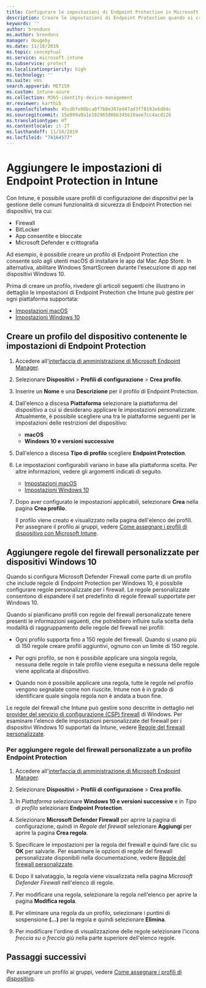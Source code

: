 ```yaml
---
title: Configurare le impostazioni di Endpoint Protection in Microsoft Intune - Azure | Microsoft Docs
description: Creare le impostazioni di Endpoint Protection quando si crea un profilo del dispositivo macOS o Windows 10 in Microsoft Intune.
keywords: ''
author: brenduns
ms.author: brenduns
manager: dougeby
ms.date: 11/18/2019
ms.topic: conceptual
ms.service: microsoft-intune
ms.subservice: protect
ms.localizationpriority: high
ms.technology: ''
ms.suite: ems
search.appverid: MET150
ms.custom: intune-azure
ms.collection: M365-identity-device-management
mr.reviewer: karthib
ms.openlocfilehash: 45cdbfe98bca8f7b0e307ed47ad3f78193e6d04c
ms.sourcegitcommit: 15e099a9a1e18296580bb345610aee7cc4acd126
ms.translationtype: HT
ms.contentlocale: it-IT
ms.lasthandoff: 11/18/2019
ms.locfileid: "74164577"
---
```

# <a name="add-endpoint-protection-settings-in-intune"></a>Aggiungere le impostazioni di Endpoint Protection in Intune

Con Intune, è possibile usare profili di configurazione dei dispositivi per la gestione delle comuni funzionalità di sicurezza di Endpoint Protection nei dispositivi, tra cui:

- Firewall
- BitLocker
- App consentite e bloccate
- Microsoft Defender e crittografia

Ad esempio, è possibile creare un profilo di Endpoint Protection che consente solo agli utenti macOS di installare le app dal Mac App Store. In alternativa, abilitare Windows SmartScreen durante l'esecuzione di app nei dispositivi Windows 10.

Prima di creare un profilo, rivedere gli articoli seguenti che illustrano in dettaglio le impostazioni di Endpoint Protection che Intune può gestire per ogni piattaforma supportata:

- [Impostazioni macOS](endpoint-protection-macos.md)
- [Impostazioni Windows 10](endpoint-protection-windows-10.md)

## <a name="create-a-device-profile-containing-endpoint-protection-settings"></a>Creare un profilo del dispositivo contenente le impostazioni di Endpoint Protection

1. Accedere all'[interfaccia di amministrazione di Microsoft Endpoint Manager](https://go.microsoft.com/fwlink/?linkid=2109431).

2. Selezionare **Dispositivi** > **Profili di configurazione** > **Crea profilo**.

3. Inserire un **Nome** e una **Descrizione** per il profilo di Endpoint Protection.

4. Dall'elenco a discesa **Piattaforma** selezionare la piattaforma del dispositivo a cui si desiderano applicare le impostazioni personalizzate. Attualmente, è possibile scegliere una tra le piattaforme seguenti per le impostazioni delle restrizioni del dispositivo:

   - **macOS**
   - **Windows 10 e versioni successive**

5. Dall'elenco a discesa **Tipo di profilo** scegliere **Endpoint Protection**.

6. Le impostazioni configurabili variano in base alla piattaforma scelta. Per altre informazioni, vedere gli argomenti indicati di seguito.

   - [Impostazioni macOS](endpoint-protection-macos.md)
   - [Impostazioni Windows 10](endpoint-protection-windows-10.md)

7. Dopo aver configurato le impostazioni applicabili, selezionare **Crea** nella pagina **Crea profilo**.

   Il profilo viene creato e visualizzato nella pagina dell'elenco dei profili. Per assegnare il profilo ai gruppi, vedere [Come assegnare i profili di dispositivo con Microsoft Intune](../configuration/device-profile-assign.md).

## <a name="add-custom-firewall-rules-for-windows-10-devices"></a>Aggiungere regole del firewall personalizzate per dispositivi Windows 10

Quando si configura Microsoft Defender Firewall come parte di un profilo che include regole di Endpoint Protection per Windows 10, è possibile configurare regole personalizzate per i firewall. Le regole personalizzate consentono di espandere il set predefinito di regole firewall supportate per Windows 10.

Quando si pianificano profili con regole del firewall personalizzate tenere presenti le informazioni seguenti, che potrebbero influire sulla scelta della modalità di raggruppamento delle regole del firewall nei profili:

- Ogni profilo supporta fino a 150 regole del firewall. Quando si usano più di 150 regole creare profili aggiuntivi, ognuno con un limite di 150 regole.

- Per ogni profilo, se non è possibile applicare una singola regola, nessuna delle regole in tale profilo viene eseguita e nessuna delle regole viene applicata al dispositivo.

- Quando non è possibile applicare una regola, tutte le regole nel profilo vengono segnalate come non riuscite. Intune non è in grado di identificare quale singola regola non è andata a buon fine.  

Le regole del firewall che Intune può gestire sono descritte in dettaglio nel [provider del servizio di configurazione (CSP) firewall]( https://docs.microsoft.com/windows/client-management/mdm/firewall-csp) di Windows. Per esaminare l'elenco delle impostazioni personalizzate del firewall per i dispositivi Windows 10 supportati da Intune, vedere [Regole del firewall personalizzate](endpoint-protection-windows-10.md#firewall-rules).

### <a name="to-add-custom-firewall-rules-to-an-endpoint-protection-profile"></a>Per aggiungere regole del firewall personalizzate a un profilo Endpoint Protection

1. Accedere all'[interfaccia di amministrazione di Microsoft Endpoint Manager](https://go.microsoft.com/fwlink/?linkid=2109431).

2. Selezionare **Dispositivi** > **Profili di configurazione** > **Crea profilo**.

3. In *Piattaforma* selezionare **Windows 10 e versioni successive** e in *Tipo di profilo* selezionare **Endpoint Protection**.

4. Selezionare **Microsoft Defender Firewall** per aprire la pagina di configurazione, quindi in *Regole del firewall* selezionare **Aggiungi** per aprire la pagina **Crea regola**.

5. Specificare le impostazioni per la regola del firewall e quindi fare clic su **OK** per salvarle. Per esaminare le opzioni di regole del firewall personalizzate disponibili nella documentazione, vedere [Regole del firewall personalizzate](endpoint-protection-windows-10.md#firewall-rules).

6. Dopo il salvataggio, la regola viene visualizzata nella pagina *Microsoft Defender Firewall* nell'elenco di regole.

7. Per modificare una regola, selezionare la regola nell'elenco per aprire la pagina **Modifica regola**.

8. Per eliminare una regola da un profilo, selezionare i puntini di sospensione **(…)** per la regola e quindi selezionare **Elimina**.

9. Per modificare l'ordine di visualizzazione delle regole selezionare l'icona *freccia su o freccia giù* nella parte superiore dell'elenco regole.

## <a name="next-steps"></a>Passaggi successivi

Per assegnare un profilo ai gruppi, vedere [Come assegnare i profili di dispositivo](../configuration/device-profile-assign.md).
